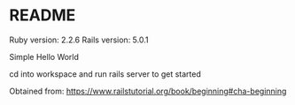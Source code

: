 # README

Ruby version: 2.2.6
Rails version: 5.0.1

Simple Hello World

cd into workspace and run rails server to get started

Obtained from: https://www.railstutorial.org/book/beginning#cha-beginning
